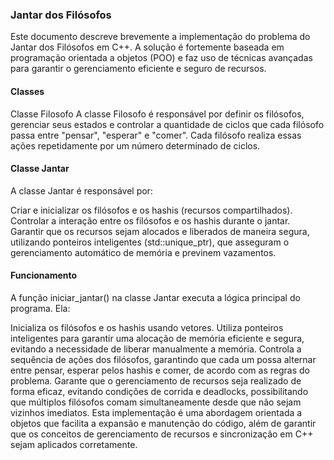 ### Jantar dos Filósofos
Este documento descreve brevemente a implementação do problema do Jantar dos Filósofos em C++. A solução é fortemente baseada em programação orientada a objetos (POO) e faz uso de técnicas avançadas para garantir o gerenciamento eficiente e seguro de recursos.

#### Classes
Classe Filosofo
A classe Filosofo é responsável por definir os filósofos, gerenciar seus estados e controlar a quantidade de ciclos que cada filósofo passa entre "pensar", "esperar" e "comer". Cada filósofo realiza essas ações repetidamente por um número determinado de ciclos.

#### Classe Jantar
A classe Jantar é responsável por:

Criar e inicializar os filósofos e os hashis (recursos compartilhados).
Controlar a interação entre os filósofos e os hashis durante o jantar.
Garantir que os recursos sejam alocados e liberados de maneira segura, utilizando ponteiros inteligentes (std::unique_ptr), que asseguram o gerenciamento automático de memória e previnem vazamentos.
#### Funcionamento
A função iniciar_jantar() na classe Jantar executa a lógica principal do programa. Ela:

Inicializa os filósofos e os hashis usando vetores.
Utiliza ponteiros inteligentes para garantir uma alocação de memória eficiente e segura, evitando a necessidade de liberar manualmente a memória.
Controla a sequência de ações dos filósofos, garantindo que cada um possa alternar entre pensar, esperar pelos hashis e comer, de acordo com as regras do problema.
Garante que o gerenciamento de recursos seja realizado de forma eficaz, evitando condições de corrida e deadlocks, possibilitando que múltiplos filósofos comam simultaneamente desde que não sejam vizinhos imediatos.
Esta implementação é uma abordagem orientada a objetos que facilita a expansão e manutenção do código, além de garantir que os conceitos de gerenciamento de recursos e sincronização em C++ sejam aplicados corretamente.

